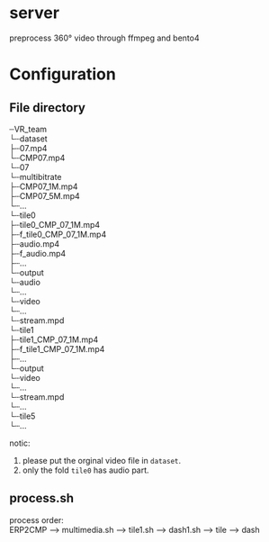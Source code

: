 # server
preprocess 360° video through ffmpeg and bento4

# Configuration
## File directory
┄VR_team  
└┄dataset    
  ├┄07.mp4  
 └┄CMP07.mp4  
└┄07  
 └┄multibitrate  
  ├┄CMP07_1M.mp4  
  ├┄CMP07_5M.mp4  
  └┄...  
 └┄tile0  
  ├┄tile0_CMP_07_1M.mp4  
  ├┄f_tile0_CMP_07_1M.mp4  
  ├┄audio.mp4  
  ├┄f_audio.mp4  
  ├┄...  
  └┄output  
   └┄audio  
    └┄...  
   └┄video  
    └┄...  
   └┄stream.mpd  
└┄tile1  
  ├┄tile1_CMP_07_1M.mp4  
  ├┄f_tile1_CMP_07_1M.mp4    
  ├┄...  
  └┄output  
   └┄video  
    └┄...  
   └┄stream.mpd      
└┄...  
└┄tile5  
 └┄...  

notic:  
1. please put the orginal video file in `dataset`.  
2. only the fold `tile0` has audio part.  

## process.sh
process order:  
ERP2CMP --> multimedia.sh --> tile1.sh --> dash1.sh --> tile --> dash

##

